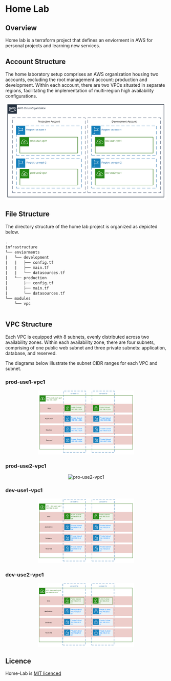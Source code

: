 # Home Lab

## Overview
Home lab is a terraform project that defines an enviorment in AWS for personal projects and learning new services. 

## Account Structure
The home laboratory setup comprises an AWS organization housing two accounts, excluding the root management account: production and development. Within each account, there are two VPCs situated in separate regions, facilitating the implementation of multi-region high availability configurations.

<p align="center">
  <img src="https://github.com/nathanamackenzie/home-lab/raw/main/img/org-struct.PNG" alt="Organization Structure" width="600">
</p>

## File Structure
The directory structure of the home lab project is organized as depicted below.


```text
.
infrastructure
└── enviorments
|   └── development
|   |   ├── config.tf
|   |   ├── main.tf
|   |   └── datasources.tf
|   └── production
│       ├── config.tf
|       ├── main.tf
|       └── datasources.tf
└── modules
    └── vpc


```

## VPC Structure
Each VPC is equipped with 8 subnets, evenly distributed across two availability zones. Within each availability zone, there are four subnets, comprising of one public web subnet and three private subnets: application, database, and reserved.

The diagrams below illustrate the subnet CIDR ranges for each VPC and subnet.


### prod-use1-vpc1
<p align="center">
  <img src="https://github.com/nathanamackenzie/home-lab/blob/main/img/prod-use1-vpc1.png" alt="pro-use1-vpc1" width="300">
</p>

### prod-use2-vpc1
<p align="center">
  <img src="https://github.com/nathanamackenzie/home-lab/blob/main/img/prod-use2-vpc1.png" alt="pro-use2-vpc1" width="300">
</p>

### dev-use1-vpc1
<p align="center">
  <img src="https://github.com/nathanamackenzie/home-lab/blob/main/img/dev-use1-vpc1.png" alt="dev-use1-vpc1" width="300">
</p>

### dev-use2-vpc1
<p align="center">
  <img src="https://github.com/nathanamackenzie/home-lab/blob/main/img/dev-use2-vpc1.png" alt="dev-use2-vpc1" width="300">
</p>

## Licence

Home-Lab is [MIT licenced](LICENSE)